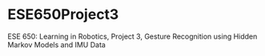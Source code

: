 # ESE650Project3
ESE 650: Learning in Robotics, Project 3, Gesture Recognition using Hidden Markov Models and IMU Data
